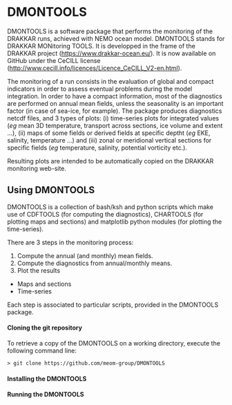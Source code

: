# DMONTOOLS
 DMONTOOLS is a software package that performs the monitoring of the DRAKKAR runs, achieved with NEMO ocean model. DMONTOOLS stands for DRAKKAR MONitoring TOOLS. It is developped in the frame of the DRAKKAR project (<https://www.drakkar-ocean.eu/>). It is now available on GitHub under the CeCILL license (<http://www.cecill.info/licences/Licence_CeCILL_V2-en.html>).

The monitoring of a run consists in the evaluation of global and compact indicators in order to assess eventual problems during the model integration. In order to have a compact information, most of the diagnostics are performed on annual mean fields, unless the seasonality is an important factor (in case of sea-ice, for example). The package produces diagnostics netcdf files, and 3 types of plots: (i) time-series plots for integrated values (*eg* mean 3D temperature, transport across sections, ice volume and extent ...), (ii) maps of some fields or derived fields at specific deptht (*eg* EKE, salinity, temperature ...) and (iii) zonal or meridional vertical sections for specific fields (*eg* temperature, salinity, potential vorticity etc.).

Resulting plots are intended to be automatically copied on the DRAKKAR monitoring web-site.

## Using DMONTOOLS

 DMONTOOLS is a collection of bash/ksh and python scripts which make use of CDFTOOLS (for computing the diagnostics), CHARTOOLS (for plotting maps and sections) and matplotlib python modules (for plotting the time-series).

 There are 3 steps in the monitoring process:
 1. Compute the annual (and monthly) mean fields.
 1. Compute the diagnostics from annual/monthly means.
 1. Plot the results
   * Maps and sections
   * Time-series

 Each step is associated to particular scripts, provided in the DMONTOOLS package.

#### Cloning the git repository
To retrieve a copy of the DMONTOOLS on a working directory, execute the following command line:

```> git clone https://github.com/meom-group/DMONTOOLS ```

#### Installing the DMONTOOLS

#### Running the DMONTOOLS
